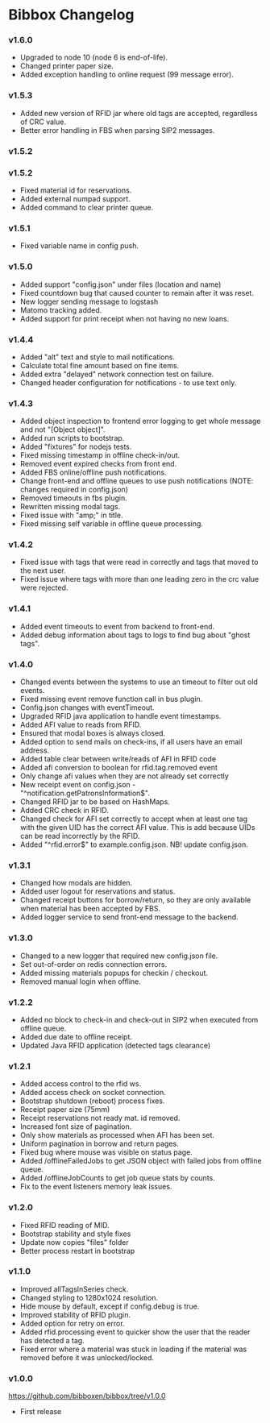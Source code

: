 # Bibbox Changelog

### v1.6.0

* Upgraded to node 10 (node 6 is end-of-life).
* Changed printer paper size.
* Added exception handling to online request (99 message error).

### v1.5.3

* Added new version of RFID jar where old tags are accepted, regardless of CRC value.
* Better error handling in FBS when parsing SIP2 messages.

### v1.5.2

### v1.5.2

* Fixed material id for reservations.
* Added external numpad support.
* Added command to clear printer queue.

### v1.5.1

* Fixed variable name in config push.

### v1.5.0

* Added support "config.json" under files (location and name)
* Fixed countdown bug that caused counter to remain after it was reset.
* New logger sending message to logstash
* Matomo tracking added.
* Added support for print receipt when not having no new loans.

### v1.4.4

* Added "alt" text and style to mail notifications.
* Calculate total fine amount based on fine items.
* Added extra "delayed" network connection test on failure.
* Changed header configuration for notifications - to use text only.

### v1.4.3

* Added object inspection to frontend error logging to get whole message and not "[Object object]".
* Added run scripts to bootstrap.
* Added "fixtures" for nodejs tests.
* Fixed missing timestamp in offline check-in/out.
* Removed event expired checks from front end.
* Added FBS online/offline push notifications.
* Change front-end and offline queues to use push notifications (NOTE: changes required in config.json)
* Removed timeouts in fbs plugin.
* Rewritten missing modal tags.
* Fixed issue with "amp;" in title.
* Fixed missing self variable in offline queue processing.

### v1.4.2

* Fixed issue with tags that were read in correctly and tags that moved to the next user.
* Fixed issue where tags with more than one leading zero in the crc value were rejected.

### v1.4.1

* Added event timeouts to event from backend to front-end.
* Added debug information about tags to logs to find bug about "ghost tags".

### v1.4.0

* Changed events between the systems to use an timeout to filter out old events.
* Fixed missing event remove function call in bus plugin.
* Config.json changes with eventTimeout.
* Upgraded RFID java application to handle event timestamps.
* Added AFI value to reads from RFID.
* Ensured that modal boxes is always closed.
* Added option to send mails on check-ins, if all users have an email address.
* Added table clear between write/reads of AFI in RFID code
* Added afi conversion to boolean for rfid.tag.removed event
* Only change afi values when they are not already set correctly
* New receipt event on config.json - "^notification.getPatronsInformation$".
* Changed RFID jar to be based on HashMaps.
* Added CRC check in RFID.
* Changed check for AFI set correctly to accept when at least one tag with the given
  UID has the correct AFI value. This is add because UIDs can be read incorrectly
  by the RFID.
* Added "^rfid.error$" to example.config.json. NB! update config.json.

### v1.3.1

* Changed how modals are hidden.
* Added user logout for reservations and status.
* Changed receipt buttons for borrow/return, so they are only available when material has been accepted by FBS.
* Added logger service to send front-end message to the backend.

### v1.3.0

* Changed to a new logger that required new config.json file.
* Set out-of-order on redis connection errors.
* Added missing materials popups for checkin / checkout.
* Removed manual login when offline.

### v1.2.2

* Added no block to check-in and check-out in SIP2 when executed from offline queue.
* Added due date to offline receipt.
* Updated Java RFID application (detected tags clearance)

### v1.2.1

* Added access control to the rfid ws.
* Added access check on socket connection.
* Bootstrap shutdown (reboot) process fixes.
* Receipt paper size (75mm)
* Receipt reservations not ready mat. id removed.
* Increased font size of pagination.
* Only show materials as processed when AFI has been set.
* Uniform pagination in borrow and return pages.
* Fixed bug where mouse was visible on status page.
* Added /offlineFailedJobs to get JSON object with failed jobs from offline queue.
* Added /offlineJobCounts to get job queue stats by counts.
* Fix to the event listeners memory leak issues.

### v1.2.0

* Fixed RFID reading of MID.
* Bootstrap stability and style fixes
* Update now copies "files" folder
* Better process restart in bootstrap

### v1.1.0

* Improved allTagsInSeries check.
* Changed styling to 1280x1024 resolution.
* Hide mouse by default, except if config.debug is true.
* Improved stability of RFID plugin.
* Added option for retry on error.
* Added rfid.processing event to quicker show the user that the reader has detected a tag.
* Fixed error where a material was stuck in loading if the material was removed before it was unlocked/locked.

### v1.0.0
https://github.com/bibboxen/bibbox/tree/v1.0.0

* First release
